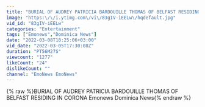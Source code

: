 ```yaml
---
title: "BURIAL OF AUDREY PATRICIA BARDOUILLE THOMAS OF BELFAST RESIDING IN CORONA"
image: "https:\/\/i.ytimg.com\/vi\/83gIV-iEELw\/hqdefault.jpg"
vid_id: "83gIV-iEELw"
categories: "Entertainment"
tags: ["Emonews","Dominica News"]
date: "2022-03-08T18:25:06+03:00"
vid_date: "2022-03-05T17:30:08Z"
duration: "PT56M27S"
viewcount: "1277"
likeCount: "24"
dislikeCount: ""
channel: "EmoNews EmoNews"
---
```

{% raw %}BURIAL OF AUDREY PATRICIA BARDOUILLE THOMAS OF BELFAST RESIDING IN CORONA Emonews Dominica News{% endraw %}
